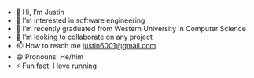 - 👋 Hi, I’m Justin
- 👀 I’m interested in software engineering
- 🌱 I’m recently graduated from Western University in Computer Science
- 💞️ I’m looking to collaborate on any project
- 📫 How to reach me justin6001@gmail.com
- 😄 Pronouns: He/him
- ⚡ Fun fact: I love running

<!---
jlai263/jlai263 is a ✨ special ✨ repository because its `README.md` (this file) appears on your GitHub profile.
You can click the Preview link to take a look at your changes.
--->
